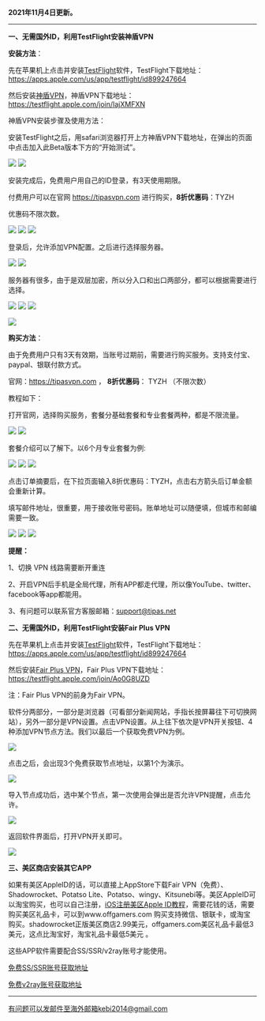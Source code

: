 **2021年11月4日更新。**

***

**一、无需国外ID，利用TestFlight安装神盾VPN**

**安装方法**：

先在苹果机上点击并安装[TestFlight](https://apps.apple.com/us/app/testflight/id899247664)软件，TestFlight下载地址：https://apps.apple.com/us/app/testflight/id899247664

然后安装[神盾VPN](https://testflight.apple.com/join/IajXMFXN)，神盾VPN下载地址：https://testflight.apple.com/join/IajXMFXN

神盾VPN安装步骤及使用方法：

安装TestFlight之后，用safari浏览器打开上方神盾VPN下载地址，在弹出的页面中点击加入此Beta版本下方的“开始测试”。

![](https://cdn.jsdelivr.net/gh/Alvin9999/pac2/shendun/1.jpg)
![](https://cdn.jsdelivr.net/gh/Alvin9999/pac2/shendun/2.jpg)

安装完成后，免费用户用自己的ID登录，有3天使用期限。

付费用户可以在官网 https://tipasvpn.com 进行购买，**8折优惠码**：TYZH

优惠码不限次数。

![](https://cdn.jsdelivr.net/gh/Alvin9999/pac2/shendun/3.jpg)
![](https://cdn.jsdelivr.net/gh/Alvin9999/pac2/shendun/4.jpg)
![](https://cdn.jsdelivr.net/gh/Alvin9999/pac2/shendun/5.jpg)

登录后，允许添加VPN配置。之后进行选择服务器。

![](https://cdn.jsdelivr.net/gh/Alvin9999/pac2/shendun/6.jpg)
![](https://cdn.jsdelivr.net/gh/Alvin9999/pac2/shendun/7.jpg)

服务器有很多，由于是双层加密，所以分入口和出口两部分，都可以根据需要进行选择。

![](https://cdn.jsdelivr.net/gh/Alvin9999/pac2/shendun/8.jpg)
![](https://cdn.jsdelivr.net/gh/Alvin9999/pac2/shendun/9.jpg)
![](https://cdn.jsdelivr.net/gh/Alvin9999/pac2/shendun/10.jpg)


![](https://cdn.jsdelivr.net/gh/Alvin9999/pac2/shendun/11.jpg)

**购买方法**：

由于免费用户只有3天有效期，当账号过期前，需要进行购买服务。支持支付宝、paypal、银联付款方式。


官网：https://tipasvpn.com ， **8折优惠码**： TYZH （不限次数）


教程如下：

打开官网，选择购买服务，套餐分基础套餐和专业套餐两种，都是不限流量。

![](https://cdn.jsdelivr.net/gh/Alvin9999/pac2/shendun/12.jpg)
![](https://cdn.jsdelivr.net/gh/Alvin9999/pac2/shendun/13.jpg)

套餐介绍可以了解下。以6个月专业套餐为例:

![](https://cdn.jsdelivr.net/gh/Alvin9999/pac2/shendun/14.jpg)
![](https://cdn.jsdelivr.net/gh/Alvin9999/pac2/shendun/15.jpg)
![](https://cdn.jsdelivr.net/gh/Alvin9999/pac2/shendun/16.jpg)

点击订单摘要后，在下拉页面输入8折优惠码：TYZH，点击右方箭头后订单金额会重新计算。

填写邮件地址，很重要，用于接收账号密码。账单地址可以随便填，但城市和邮编需要一致。

![](https://cdn.jsdelivr.net/gh/Alvin9999/pac2/shendun/17.jpg)
![](https://cdn.jsdelivr.net/gh/Alvin9999/pac2/shendun/18.jpg)
![](https://cdn.jsdelivr.net/gh/Alvin9999/pac2/shendun/19.jpg)

**提醒：**

1、切换 VPN 线路需要断开重连

2、开启VPN后手机是全局代理，所有APP都走代理，所以像YouTube、twitter、facebook等app都能用。

3、有问题可以联系官方客服邮箱：support@tipas.net

**二、无需国外ID，利用TestFlight安装Fair Plus VPN**

先在苹果机上点击并安装[TestFlight](https://apps.apple.com/us/app/testflight/id899247664)软件，TestFlight下载地址：https://apps.apple.com/us/app/testflight/id899247664

然后安装[Fair Plus VPN](https://testflight.apple.com/join/Ao0G8UZD)，Fair Plus VPN下载地址：https://testflight.apple.com/join/Ao0G8UZD

注：Fair Plus VPN的前身为Fair VPN。


软件分两部分，一部分是浏览器（可看部分新闻网站，手指长按屏幕往下可切换网站），另外一部分是VPN设置。点击VPN设置。从上往下依次是VPN开关按钮、4种添加VPN节点方法。我们以最后一个获取免费VPN为例。

![](https://cdn.jsdelivr.net/gh/Alvin9999/pac2/fairvpn/fairvpn2.jpg)

点击之后，会出现3个免费获取节点地址，以第1个为演示。

![](https://cdn.jsdelivr.net/gh/Alvin9999/pac2/fairvpn/fairvpn3.jpg)

导入节点成功后，选中某个节点，第一次使用会弹出是否允许VPN提醒，点击允许。

![](https://cdn.jsdelivr.net/gh/Alvin9999/pac2/fairvpn/fairvpn4.jpg)

返回软件界面后，打开VPN开关即可。

![](https://cdn.jsdelivr.net/gh/Alvin9999/pac2/fairvpn/fairvpn5.jpg)

**三、美区商店安装其它APP**

如果有美区AppleID的话，可以直接上AppStore下载Fair VPN（免费）、Shadowrocket、Potatso Lite、Potatso、wingy、Kitsunebi等。美区AppleID可以淘宝购买，也可以自己注册，[iOS注册美区Apple ID教程](https://github.com/Alvin9999/new-pac/wiki/iOS%E6%B3%A8%E5%86%8C%E7%BE%8E%E5%8C%BAApple-ID%E6%95%99%E7%A8%8B)，需要花钱的话，需要购买美区礼品卡，可以到www.offgamers.com 购买支持微信、银联卡，或淘宝购买。shadowrocket正版美区商店2.99美元，offgamers.com美区礼品卡最低3美元，这点比淘宝好，淘宝礼品卡最低5美元 。

这些APP软件需要配合SS/SSR/v2ray账号才能使用。

[免费SS/SSR账号获取地址](https://github.com/Alvin9999/new-pac/wiki/ss%E5%85%8D%E8%B4%B9%E8%B4%A6%E5%8F%B7)

[免费v2ray账号获取地址](https://github.com/Alvin9999/new-pac/wiki/v2ray%E5%85%8D%E8%B4%B9%E8%B4%A6%E5%8F%B7)

***


有问题可以发邮件至海外邮箱kebi2014@gmail.com

